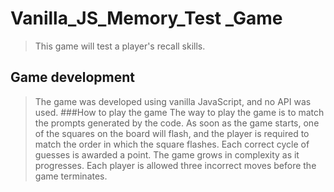 # Vanilla_JS_Memory_Test _Game
>This game will test a player's recall skills. 
## Game development
> The game was developed using vanilla JavaScript, and no API was used.
###How to play the game
> The way to play the game is to match the prompts generated by the code. As soon as the game starts, one of the squares on the board will flash, and the player is required to match the order in which the square flashes. Each correct cycle of guesses is awarded a point. The game grows in complexity as it progresses. Each player is allowed three incorrect moves before the game terminates.
